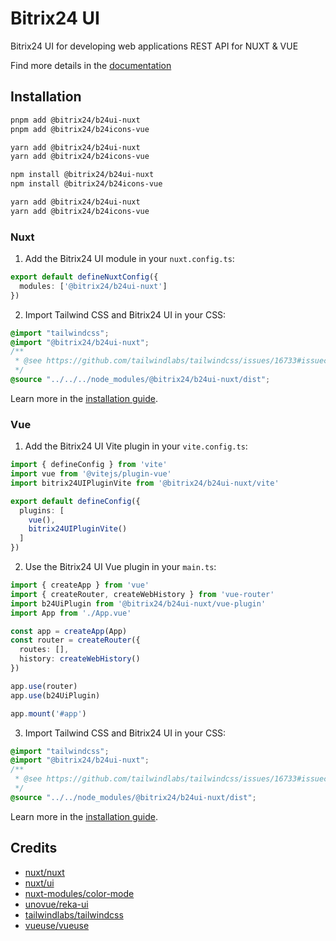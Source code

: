 # Bitrix24 UI

Bitrix24 UI for developing web applications REST API for NUXT & VUE

Find more details in the [documentation](https://bitrix24.github.io/b24ui/)

## Installation

```bash [pnpm]
pnpm add @bitrix24/b24ui-nuxt
pnpm add @bitrix24/b24icons-vue
```

```bash [yarn]
yarn add @bitrix24/b24ui-nuxt
yarn add @bitrix24/b24icons-vue
```

```bash [npm]
npm install @bitrix24/b24ui-nuxt
npm install @bitrix24/b24icons-vue
```

```bash [bun]
yarn add @bitrix24/b24ui-nuxt
yarn add @bitrix24/b24icons-vue
```

### Nuxt

1. Add the Bitrix24 UI module in your `nuxt.config.ts`:

```ts [nuxt.config.ts]
export default defineNuxtConfig({
  modules: ['@bitrix24/b24ui-nuxt']
})
```

2. Import Tailwind CSS and Bitrix24 UI in your CSS:

```css [assets/css/main.css]
@import "tailwindcss";
@import "@bitrix24/b24ui-nuxt";
/**
 * @see https://github.com/tailwindlabs/tailwindcss/issues/16733#issuecomment-2676450404
 */
@source "../../../node_modules/@bitrix24/b24ui-nuxt/dist";
```

Learn more in the [installation guide](https://bitrix24.github.io/b24ui/guide/installation-nuxt-app.html).

### Vue

1. Add the Bitrix24 UI Vite plugin in your `vite.config.ts`:

```ts [vite.config.ts]
import { defineConfig } from 'vite'
import vue from '@vitejs/plugin-vue'
import bitrix24UIPluginVite from '@bitrix24/b24ui-nuxt/vite'

export default defineConfig({
  plugins: [
    vue(),
    bitrix24UIPluginVite()
  ]
})
```

2. Use the Bitrix24 UI Vue plugin in your `main.ts`:

```ts [main.ts]
import { createApp } from 'vue'
import { createRouter, createWebHistory } from 'vue-router'
import b24UiPlugin from '@bitrix24/b24ui-nuxt/vue-plugin'
import App from './App.vue'

const app = createApp(App)
const router = createRouter({
  routes: [],
  history: createWebHistory()
})

app.use(router)
app.use(b24UiPlugin)

app.mount('#app')
```

3. Import Tailwind CSS and Bitrix24 UI in your CSS:

```css [assets/main.css]
@import "tailwindcss";
@import "@bitrix24/b24ui-nuxt";
/**
 * @see https://github.com/tailwindlabs/tailwindcss/issues/16733#issuecomment-2676450404
 */
@source "../../node_modules/@bitrix24/b24ui-nuxt/dist";
```

Learn more in the [installation guide](https://bitrix24.github.io/b24ui/guide/installation-vue.html).

## Credits

- [nuxt/nuxt](https://github.com/nuxt/nuxt)
- [nuxt/ui](https://github.com/nuxt/ui)
- [nuxt-modules/color-mode](https://github.com/nuxt-modules/color-mode)
- [unovue/reka-ui](https://github.com/unovue/reka-ui)
- [tailwindlabs/tailwindcss](https://github.com/tailwindlabs/tailwindcss)
- [vueuse/vueuse](https://github.com/vueuse/vueuse)
